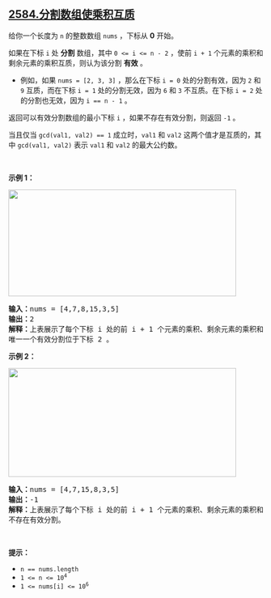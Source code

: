 ## [2584.分割数组使乘积互质](https://leetcode.cn/problems/split-the-array-to-make-coprime-products/)
<p>给你一个长度为 <code>n</code> 的整数数组 <code>nums</code> ，下标从 <strong>0</strong> 开始。</p>

<p>如果在下标 <code>i</code> 处 <strong>分割</strong> 数组，其中 <code>0 &lt;= i &lt;= n - 2</code> ，使前 <code>i + 1</code> 个元素的乘积和剩余元素的乘积互质，则认为该分割 <strong>有效</strong> 。</p>

<ul>
	<li>例如，如果 <code>nums = [2, 3, 3]</code> ，那么在下标 <code>i = 0</code> 处的分割有效，因为 <code>2</code> 和 <code>9</code> 互质，而在下标 <code>i = 1</code> 处的分割无效，因为 <code>6</code> 和 <code>3</code> 不互质。在下标 <code>i = 2</code> 处的分割也无效，因为 <code>i == n - 1</code> 。</li>
</ul>

<p>返回可以有效分割数组的最小下标 <code>i</code> ，如果不存在有效分割，则返回 <code>-1</code> 。</p>

<p>当且仅当 <code>gcd(val1, val2) == 1</code> 成立时，<code>val1</code> 和 <code>val2</code> 这两个值才是互质的，其中 <code>gcd(val1, val2)</code> 表示 <code>val1</code> 和 <code>val2</code> 的最大公约数。</p>

<p>&nbsp;</p>

<p><strong>示例 1：</strong></p>

<p><img alt="" src="https://assets.leetcode.com/uploads/2022/12/14/second.PNG" style="width: 450px; height: 211px;" /></p>

<pre>
<strong>输入：</strong>nums = [4,7,8,15,3,5]
<strong>输出：</strong>2
<strong>解释：</strong>上表展示了每个下标 i 处的前 i + 1 个元素的乘积、剩余元素的乘积和它们的最大公约数的值。
唯一一个有效分割位于下标 2 。</pre>

<p><strong>示例 2：</strong></p>

<p><img alt="" src="https://assets.leetcode.com/uploads/2022/12/14/capture.PNG" style="width: 450px; height: 215px;" /></p>

<pre>
<strong>输入：</strong>nums = [4,7,15,8,3,5]
<strong>输出：</strong>-1
<strong>解释：</strong>上表展示了每个下标 i 处的前 i + 1 个元素的乘积、剩余元素的乘积和它们的最大公约数的值。
不存在有效分割。
</pre>

<p>&nbsp;</p>

<p><strong>提示：</strong></p>

<ul>
	<li><code>n == nums.length</code></li>
	<li><code>1 &lt;= n &lt;= 10<sup>4</sup></code></li>
	<li><code>1 &lt;= nums[i] &lt;= 10<sup>6</sup></code></li>
</ul>
